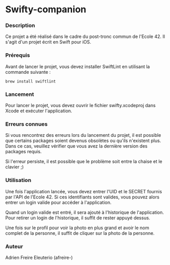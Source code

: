 # Swifty-companion

### Description
Ce projet a été réalisé dans le cadre du post-tronc commun de l'Ecole 42. Il s'agit d'un projet écrit en Swift pour iOS.

### Prérequis
Avant de lancer le projet, vous devez installer SwiftLint en utilisant la commande suivante :

```
brew install swiftlint
```

### Lancement
Pour lancer le projet, vous devez ouvrir le fichier swifty.xcodeproj dans Xcode et exécuter l'application.

### Erreurs connues
Si vous rencontrez des erreurs lors du lancement du projet, il est possible que certains packages soient devenus obsolètes ou qu'ils n'existent plus. Dans ce cas, veuillez vérifier que vous avez la dernière version des packages requis.

Si l'erreur persiste, il est possible que le problème soit entre la chaise et le clavier ;)

### Utilisation

Une fois l'application lancée, vous devez entrer l'UID et le SECRET fournis par l'API de l'Ecole 42. Si ces identifiants sont valides, vous pouvez alors entrer un login valide pour accéder à l'application.

Quand un login valide est entré, il sera ajouté à l'historique de l'application. Pour retirer un login de l'historique, il suffit de rester appuyé dessus.

Une fois sur le profil pour voir la photo en plus grand et avoir le nom complet de la personne, il suffit de cliquer sur la photo de la personne.

### Auteur
Adrien Freire Eleuterio (afreire-)